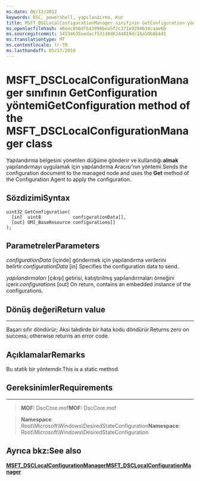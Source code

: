 ```yaml
---
ms.date: 06/12/2017
keywords: DSC, powershell, yapılandırma, Kur
title: MSFT_DSCLocalConfigurationManager sınıfının GetConfiguration yöntemi
ms.openlocfilehash: 46eec896df643996bea5f2c371a9294034caae6b
ms.sourcegitcommit: 54534635eedacf531d8d6344019dc16a50b8b441
ms.translationtype: MT
ms.contentlocale: tr-TR
ms.lasthandoff: 05/17/2018
---
```

# <a name="getconfiguration-method-of-the-msftdsclocalconfigurationmanager-class"></a><span data-ttu-id="063c8-103">MSFT_DSCLocalConfigurationManager sınıfının GetConfiguration yöntemi</span><span class="sxs-lookup"><span data-stu-id="063c8-103">GetConfiguration method of the MSFT_DSCLocalConfigurationManager class</span></span>

<span data-ttu-id="063c8-104">Yapılandırma belgesini yönetilen düğüme gönderir ve kullandığı **almak** yapılandırmayı uygulamak için yapılandırma Aracısı'nın yöntemi.</span><span class="sxs-lookup"><span data-stu-id="063c8-104">Sends the configuration document to the managed node and uses the **Get** method of the Configuration Agent to apply the configuration.</span></span>

<a name="syntax"></a><span data-ttu-id="063c8-105">Sözdizimi</span><span class="sxs-lookup"><span data-stu-id="063c8-105">Syntax</span></span>
------

```mof
uint32 GetConfiguration(
  [in]  uint8            configurationData[],
  [out] OMI_BaseResource configurations[]
);
```

<a name="parameters"></a><span data-ttu-id="063c8-106">Parametreler</span><span class="sxs-lookup"><span data-stu-id="063c8-106">Parameters</span></span>
----------

<span data-ttu-id="063c8-107">*configurationData* \[içinde\] göndermek için yapılandırma verilerini belirtir.</span><span class="sxs-lookup"><span data-stu-id="063c8-107">*configurationData* \[in\] Specifies the configuration data to send.</span></span>

<span data-ttu-id="063c8-108">*yapılandırmaları* \[çıkışı\] getirisi, katıştırılmış yapılandırmaları örneğini içerir.</span><span class="sxs-lookup"><span data-stu-id="063c8-108">*configurations* \[out\] On return, contains an embedded instance of the configurations.</span></span>

## <a name="return-value"></a><span data-ttu-id="063c8-109">Dönüş değeri</span><span class="sxs-lookup"><span data-stu-id="063c8-109">Return value</span></span>
------------

<span data-ttu-id="063c8-110">Başarı sıfır döndürür; Aksi takdirde bir hata kodu döndürür.</span><span class="sxs-lookup"><span data-stu-id="063c8-110">Returns zero on success; otherwise returns an error code.</span></span>

## <a name="remarks"></a><span data-ttu-id="063c8-111">Açıklamalar</span><span class="sxs-lookup"><span data-stu-id="063c8-111">Remarks</span></span>

<span data-ttu-id="063c8-112">Bu statik bir yöntemdir.</span><span class="sxs-lookup"><span data-stu-id="063c8-112">This is a static method.</span></span>

## <a name="requirements"></a><span data-ttu-id="063c8-113">Gereksinimler</span><span class="sxs-lookup"><span data-stu-id="063c8-113">Requirements</span></span>
------------
><span data-ttu-id="063c8-114">**MOF:** DscCore.mof</span><span class="sxs-lookup"><span data-stu-id="063c8-114">**MOF:** DscCore.mof</span></span>

><span data-ttu-id="063c8-115">**Namespace**: Root\Microsoft\Windows\DesiredStateConfiguration</span><span class="sxs-lookup"><span data-stu-id="063c8-115">**Namespace**: Root\Microsoft\Windows\DesiredStateConfiguration</span></span>


## <a name="see-also"></a><span data-ttu-id="063c8-116">Ayrıca bkz:</span><span class="sxs-lookup"><span data-stu-id="063c8-116">See also</span></span>


[<span data-ttu-id="063c8-117">**MSFT_DSCLocalConfigurationManager**</span><span class="sxs-lookup"><span data-stu-id="063c8-117">**MSFT_DSCLocalConfigurationManager**</span></span>](msft-dsclocalconfigurationmanager.md)